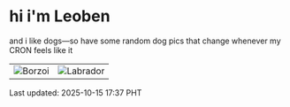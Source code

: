# hi i'm Leoben

and i like dogs—so have some random dog pics that change whenever my CRON feels like it

|  |  |
|--------|----------|
| ![Borzoi](https://random-dog-vercel.vercel.app/api/random-borzoi?v=1760521053) | ![Labrador](https://random-dog-vercel.vercel.app/api/random-labrador?v=1760521053) |

Last updated: 2025-10-15 17:37 PHT
